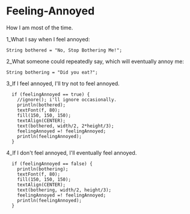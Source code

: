 # Feeling-Annoyed

How I am  most of the time.

1_What I say when I feel annoyed:
```
String bothered = "No, Stop Bothering Me!";
```

2_What someone could repeatedly say, which will eventually annoy me:
```
String bothering = "Did you eat?";
```
3_If I feel annoyed, I'll try not to feel annoyed.
```
  if (feelingAnnoyed == true) {
    //ignore(); i'll ignore occasionally.
    println(bothered);
    textFont(f, 80);
    fill(150, 150, 150);
    textAlign(CENTER);
    text(bothered, width/2, 2*height/3);
    feelingAnnoyed =! feelingAnnoyed;
    println(feelingAnnoyed);
  } 
```

4_If I don't feel annoyed, I'll eventually feel annoyed.
```
  if (feelingAnnoyed == false) {
    println(bothering);
    textFont(f, 80);
    fill(150, 150, 150);
    textAlign(CENTER);
    text(bothering, width/2, height/3);
    feelingAnnoyed =! feelingAnnoyed;
    println(feelingAnnoyed);
  }
  ```
  
